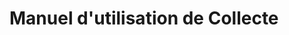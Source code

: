 [dossier de la collecte]: #dossiercollecte
[dossier de collecte]: #dossiercollecte
<!-- COLLECTE -->
[fichier des scènes]: #collectedesscenes
[fichier des personnages]: #gestiondespersonnages
[fichier des brins]: #gestiondesbrins
[la commande collecte]: #collectecommand
[la commande `collecte`]: #collectecommand
[collecte des scènes]: #collectedesscenes
[gestion des brins]: #gestiondesbrins
[collecte des brins]: #gestiondesbrins
[gestion des personnages]: #gestiondespersonnages
[collecte des personnages]: #gestiondespersonnages

[le fichier statistiques]: #fichierstatistiques
[explication sur les temps réels et relatifs]: #tempsreelsetrelatifs
[formatage des horloges]: #formatagedeshorloges
[nom des fichiers extraits]: #nomfichiersextraits
[options de collecte]: #optionscommandcollecte

<!-- ANNEXE -->
[bundle TextMate]: #bundletextmate
[outil de collecte en ligne]: #outilcollecteenligne

# Manuel d'utilisation de Collecte
